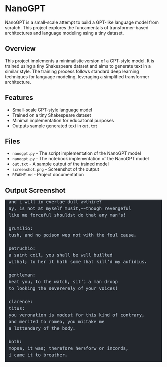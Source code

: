 # NanoGPT

NanoGPT is a small-scale attempt to build a GPT-like language model from scratch. This project explores the fundamentals of transformer-based architectures and language modeling using a tiny dataset.

## Overview

This project implements a minimalistic version of a GPT-style model. It is trained using a tiny Shakespeare dataset and aims to generate text in a similar style. The training process follows standard deep learning techniques for language modeling, leveraging a simplified transformer architecture.

## Features

- Small-scale GPT-style language model
- Trained on a tiny Shakespeare dataset
- Minimal implementation for educational purposes
- Outputs sample generated text in `out.txt`

## Files

- `nanogpt.py` - The script implementation of the NanoGPT model
- `nanogpt.py` - The notebook implementation of the NanoGPT model
- `out.txt` - A sample output of the trained model
- `screenshot.png` - Screenshot of the output
- `README.md` - Project documentation

## Output Screenshot

![Output Screenshot](screenshot.png)
